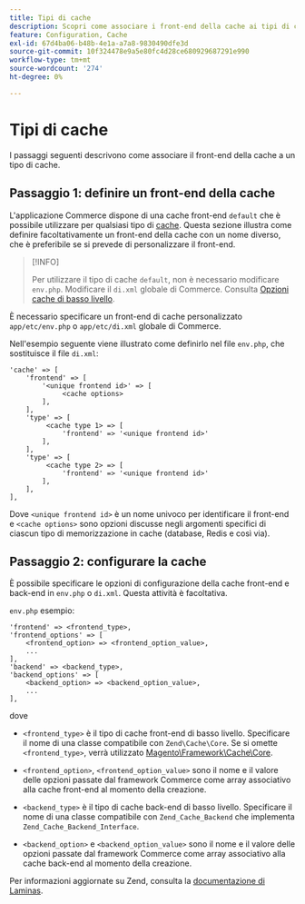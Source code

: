 ```yaml
---
title: Tipi di cache
description: Scopri come associare i front-end della cache ai tipi di cache in Adobe Commerce. Scopri le tecniche di configurazione e gestione della cache.
feature: Configuration, Cache
exl-id: 67d4ba06-b48b-4e1a-a7a8-9830490dfe3d
source-git-commit: 10f324478e9a5e80fc4d28ce680929687291e990
workflow-type: tm+mt
source-wordcount: '274'
ht-degree: 0%

---
```


# Tipi di cache

I passaggi seguenti descrivono come associare il front-end della cache a un tipo di cache.

## Passaggio 1: definire un front-end della cache

L&#39;applicazione Commerce dispone di una cache front-end `default` che è possibile utilizzare per qualsiasi tipo di [cache](../cli/manage-cache.md#clean-and-flush-cache-types). Questa sezione illustra come definire facoltativamente un front-end della cache con un nome diverso, che è preferibile se si prevede di personalizzare il front-end.

>[!INFO]
>
>Per utilizzare il tipo di cache `default`, non è necessario modificare `env.php`. Modificare il `di.xml` globale di Commerce. Consulta [Opzioni cache di basso livello](cache-options.md).

È necessario specificare un front-end di cache personalizzato `app/etc/env.php` o `app/etc/di.xml` globale di Commerce.

Nell&#39;esempio seguente viene illustrato come definirlo nel file `env.php`, che sostituisce il file `di.xml`:

```php?start_inline=1
'cache' => [
    'frontend' => [
        '<unique frontend id>' => [
             <cache options>
        ],
    ],
    'type' => [
         <cache type 1> => [
             'frontend' => '<unique frontend id>'
        ],
    ],
    'type' => [
         <cache type 2> => [
             'frontend' => '<unique frontend id>'
        ],
    ],
],
```

Dove `<unique frontend id>` è un nome univoco per identificare il front-end e `<cache options>` sono opzioni discusse negli argomenti specifici di ciascun tipo di memorizzazione in cache (database, Redis e così via).

## Passaggio 2: configurare la cache

È possibile specificare le opzioni di configurazione della cache front-end e back-end in `env.php` o `di.xml`. Questa attività è facoltativa.

`env.php` esempio:

```php?start_inline=1
'frontend' => <frontend_type>,
'frontend_options' => [
    <frontend_option> => <frontend_option_value>,
    ...
],
'backend' => <backend_type>,
'backend_options' => [
    <backend_option> => <backend_option_value>,
    ...
],
```

dove

- `<frontend_type>` è il tipo di cache front-end di basso livello. Specificare il nome di una classe compatibile con `Zend\Cache\Core`.
Se si omette `<frontend_type>`, verrà utilizzato [Magento\Framework\Cache\Core](https://github.com/magento/magento2/blob/2.4/lib/internal/Magento/Framework/Cache/Core.php).

- `<frontend_option>`, `<frontend_option_value>` sono il nome e il valore delle opzioni passate dal framework Commerce come array associativo alla cache front-end al momento della creazione.
- `<backend_type>` è il tipo di cache back-end di basso livello. Specificare il nome di una classe compatibile con `Zend_Cache_Backend` che implementa `Zend_Cache_Backend_Interface`.
- `<backend_option>` e `<backend_option_value>` sono il nome e il valore delle opzioni passate dal framework Commerce come array associativo alla cache back-end al momento della creazione.

Per informazioni aggiornate su Zend, consulta la [documentazione di Laminas](https://docs.laminas.dev/).
